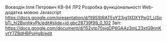 Воєводін Ілля Петрович КВ-84 ЛР2 Розробка функціональності Web-додатка мовою Javascript https://docs.google.com/presentation/d/1t9SStRATEpY23jg1XDXYPpG1_USpbTj_hI2BxnhkyPk/edit#slide=id.gbc28739f99_0_102
Звіт:
https://docs.google.com/document/d/152ytp70sjgDP6GAAz3mL23xtG9nnKvtY7ZBdHBPoHg8/edit
